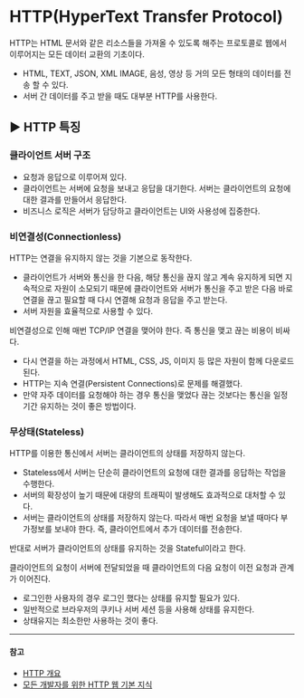 # HTTP(HyperText Transfer Protocol)

HTTP는 HTML 문서와 같은 리소스들을 가져올 수 있도록 해주는 프로토콜로 웹에서 이루어지는 모든 데이터 교환의 기초이다.

- HTML, TEXT, JSON, XML IMAGE, 음성, 영상 등 거의 모든 형태의 데이터를 전송 할 수 있다.
- 서버 간 데이터를 주고 받을 때도 대부분 HTTP를 사용한다.

## ▶︎ HTTP 특징

### 클라이언트 서버 구조

- 요청과 응답으로 이루어져 있다.
- 클라이언트는 서버에 요청을 보내고 응답을 대기한다. 서버는 클라이언트의 요청에 대한 결과를 만들어서 응답한다.
- 비즈니스 로직은 서버가 담당하고 클라이언트는 UI와 사용성에 집중한다.

### 비연결성(Connectionless)

HTTP는 연결을 유지하지 않는 것을 기본으로 동작한다.

- 클라이언트가 서버와 통신을 한 다음, 해당 통신을 끊지 않고 계속 유지하게 되면 지속적으로 자원이 소모되기 때문에 클라이언트와 서버가 통신을 주고 받은 다음 바로 연결을 끊고 필요할 때 다시 연결해 요청과 응답을 주고 받는다.
- 서버 자원을 효율적으로 사용할 수 있다.

비연결성으로 인해 매번 TCP/IP 연결을 맺어야 한다. 즉 통신을 맺고 끊는 비용이 비싸다.

- 다시 연결을 하는 과정에서 HTML, CSS, JS, 이미지 등 많은 자원이 함께 다운로드된다.
- HTTP는 지속 연결(Persistent Connections)로 문제를 해결했다.
- 만약 자주 데이터를 요청해야 하는 경우 통신을 맺었다 끊는 것보다는 통신을 일정 기간 유지하는 것이 좋은 방법이다.

### 무상태(Stateless)

HTTP를 이용한 통신에서 서버는 클라이언트의 상태를 저장하지 않는다.

- Stateless에서 서버는 단순히 클라이언트의 요청에 대한 결과를 응답하는 작업을 수행한다.
- 서버의 확장성이 높기 때문에 대량의 트래픽이 발생해도 효과적으로 대처할 수 있다.
- 서버는 클라이언트의 상태를 저장하지 않는다. 따라서 매번 요청을 보낼 때마다 부가정보를 보내야 한다. 즉, 클라이언트에서 추가 데이터를 전송한다.

반대로 서버가 클라이언트의 상태를 유지하는 것을 Stateful이라고 한다.

클라이언트의 요청이 서버에 전달되었을 때 클라이언트의 다음 요청이 이전 요청과 관계가 이어진다.

- 로그인한 사용자의 경우 로그인 했다는 상태를 유지할 필요가 있다.
- 일반적으로 브라우저의 쿠키나 서버 세션 등을 사용해 상태를 유지한다.
- 상태유지는 최소한만 사용하는 것이 좋다.

---

#### 참고

- [HTTP 개요](https://developer.mozilla.org/ko/docs/Web/HTTP/Overview)
- [모든 개발자를 위한 HTTP 웹 기본 지식](https://www.inflearn.com/course/http-웹-네트워크/dashboard)